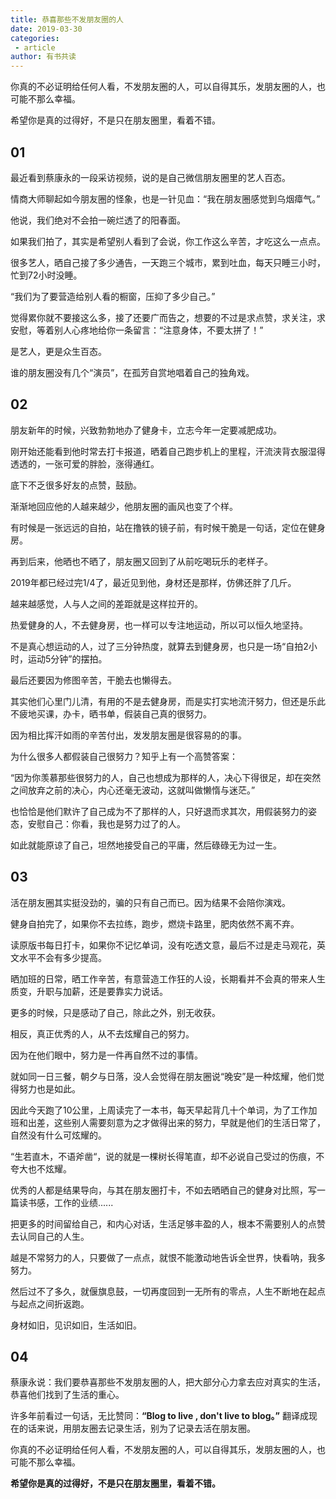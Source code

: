 ```yaml
---
title: 恭喜那些不发朋友圈的人
date: 2019-03-30
categories:
 - article
author: 有书共读
---
```


你真的不必证明给任何人看，不发朋友圈的人，可以自得其乐，发朋友圈的人，也可能不那么幸福。

希望你是真的过得好，不是只在朋友圈里，看着不错。

## 01

最近看到蔡康永的一段采访视频，说的是自己微信朋友圈里的艺人百态。

情商大师聊起如今朋友圈的怪象，也是一针见血：“我在朋友圈感觉到乌烟瘴气。”

他说，我们绝对不会拍一碗烂透了的阳春面。

如果我们拍了，其实是希望别人看到了会说，你工作这么辛苦，才吃这么一点点。

很多艺人，晒自己接了多少通告，一天跑三个城市，累到吐血，每天只睡三小时，忙到72小时没睡。

“我们为了要营造给别人看的橱窗，压抑了多少自己。”

觉得累你就不要接这么多，接了还要广而告之，想要的不过是求点赞，求关注，求安慰，等着别人心疼地给你一条留言：“注意身体，不要太拼了！”

是艺人，更是众生百态。

谁的朋友圈没有几个“演员”，在孤芳自赏地唱着自己的独角戏。

## 02

朋友新年的时候，兴致勃勃地办了健身卡，立志今年一定要减肥成功。

刚开始还能看到他时常去打卡报道，晒着自己跑步机上的里程，汗流浃背衣服湿得透透的，一张可爱的胖脸，涨得通红。

底下不乏很多好友的点赞，鼓励。

渐渐地回应他的人越来越少，他朋友圈的画风也变了个样。

有时候是一张远远的自拍，站在撸铁的镜子前，有时候干脆是一句话，定位在健身房。

再到后来，他晒也不晒了，朋友圈又回到了从前吃喝玩乐的老样子。

2019年都已经过完1/4了，最近见到他，身材还是那样，仿佛还胖了几斤。

越来越感觉，人与人之间的差距就是这样拉开的。

热爱健身的人，不去健身房，也一样可以专注地运动，所以可以恒久地坚持。

不是真心想运动的人，过了三分钟热度，就算去到健身房，也只是一场“自拍2小时，运动5分钟”的摆拍。

最后还要因为修图辛苦，干脆去也懒得去。

其实他们心里门儿清，有用的不是去健身房，而是实打实地流汗努力，但还是乐此不疲地买课，办卡，晒书单，假装自己真的很努力。

因为相比挥汗如雨的辛苦付出，发发朋友圈是很容易的的事。

为什么很多人都假装自己很努力？知乎上有一个高赞答案：

“因为你羡慕那些很努力的人，自己也想成为那样的人，决心下得很足，却在突然之间放弃之前的决心，内心还毫无波动，这就叫做懒惰与迷茫。”

也恰恰是他们默许了自己成为不了那样的人，只好退而求其次，用假装努力的姿态，安慰自己：你看，我也是努力过了的人。

如此就能原谅了自己，坦然地接受自己的平庸，然后碌碌无为过一生。

## 03

活在朋友圈其实挺没劲的，骗的只有自己而已。因为结果不会陪你演戏。

健身自拍完了，如果你不去拉练，跑步，燃烧卡路里，肥肉依然不离不弃。

读原版书每日打卡，如果你不记忆单词，没有吃透文意，最后不过是走马观花，英文水平不会有多少提高。

晒加班的日常，晒工作辛苦，有意营造工作狂的人设，长期看并不会真的带来人生质变，升职与加薪，还是要靠实力说话。

更多的时候，只是感动了自己，除此之外，别无收获。

相反，真正优秀的人，从不去炫耀自己的努力。

因为在他们眼中，努力是一件再自然不过的事情。

就如同一日三餐，朝夕与日落，没人会觉得在朋友圈说“晚安”是一种炫耀，他们觉得努力也是如此。

因此今天跑了10公里，上周读完了一本书，每天早起背几十个单词，为了工作加班和出差，这些别人需要刻意为之才做得出来的努力，早就是他们的生活日常了，自然没有什么可炫耀的。

“生若直木，不语斧凿“，说的就是一棵树长得笔直，却不必说自己受过的伤痕，不夸大也不炫耀。

优秀的人都是结果导向，与其在朋友圈打卡，不如去晒晒自己的健身对比照，写一篇读书感，工作的业绩......

把更多的时间留给自己，和内心对话，生活足够丰盈的人，根本不需要别人的点赞去认同自己的人生。

越是不常努力的人，只要做了一点点，就恨不能激动地告诉全世界，快看呐，我多努力。

然后过不了多久，就偃旗息鼓，一切再度回到一无所有的零点，人生不断地在起点与起点之间折返跑。

身材如旧，见识如旧，生活如旧。

## 04

蔡康永说：我们要恭喜那些不发朋友圈的人，把大部分心力拿去应对真实的生活，恭喜他们找到了生活的重心。

许多年前看过一句话，无比赞同：**“Blog to live , don't live to blog。”** 翻译成现在的话来说，用朋友圈去记录生活，别为了记录去活在朋友圈。

你真的不必证明给任何人看，不发朋友圈的人，可以自得其乐，发朋友圈的人，也可能不那么幸福。

**希望你是真的过得好，不是只在朋友圈里，看着不错。**